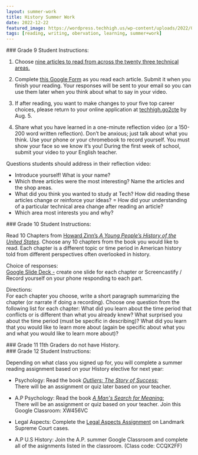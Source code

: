 ```yaml
---
layout: summer-work
title: History Summer Work
date: 2022-12-22
featured_image: https://wordpress.techhigh.us/wp-content/uploads/2022/05/History1.jpg
tags: [reading, writing, obervation, learning, summer+work]
---
```


<div class="freshmen" markdown="1">
### Grade 9
Student Instructions:

1. Choose [nine articles to read from across the twenty three technical areas.](https://drive.google.com/file/d/1D7p13GYLbwqJJHlRAwUOWJEwKhy3gF_b/view)<br>

2. Complete [this Google Form](https://docs.google.com/forms/d/e/1FAIpQLSeD0fjB_20zFSM_vztZymCQtGi-rpVo_FBGtxEnrxcVCRZOEA/viewform?usp=sf_link) as you read each article. Submit it when you finish your reading. Your responses will be sent to your email so you can use them later when you think about what to say in your video.

3. If after reading, you want to make changes to your five top career choices, please return to your online application at [techhigh.go2cte](techhigh.go2cte) by Aug. 5.<br>

4. Share what you have learned in a one-minute reflection video (or a 150-200 word written reflection). Don’t be anxious; just talk about what you think. Use your phone or your chromebook to record yourself. You must show your face so we know it’s you! During the first week of school, submit your video to your English teacher. 

Questions students should address in their reflection video:
- Introduce yourself! What is your name?
- Which three articles were the most interesting? Name the articles and the shop areas.
- What did you think you wanted to study at Tech? How did reading these articles change or reinforce your ideas?
= How did your understanding of a particular technical area change after reading an article?
- Which area most interests you and why?
</div>

<div class="sophomores" markdown="1">
### Grade 10
Student Instructions:

Read 10 Chapters from [Howard Zinn’s <i>A Young People’s History of the United States</i>](https://drive.google.com/open?id=1xbmCl5lGoeU6YLmhtyC2bQzol3O7z3hH).
Choose any 10 chapters from the book you would like to read. Each chapter is a different topic or time period in American history told from different perspectives often overlooked in history.

Choice of responses:  
[Google Slide Deck -](https://docs.google.com/presentation/d/1jcv0f68bFe8CgGc3cusulWIbWn73_xLecrMr9IIyBms/edit#slide=id.g11a10adecac_0_88) create one slide for each chapter or
Screencastify / Record yourself on your phone responding to each part.

Directions: <br> For each chapter you choose, write a short paragraph summarizing the chapter (or narrate if doing a recording). Choose one question from the following list for each chapter:
What did you learn about the time period that conflicts or is different than what you already knew?
What surprised you about the time period (must be specific in describing)?
What did you learn that you would like to learn more about (again be specific about what you and what you would like to learn more about)?
</div>

<div class="juniors" markdown="1">
### Grade 11
11th Graders do not have History.
</div>

<div class="seniors" markdown="1">
### Grade 12
Student Instructions:

Depending on what class you signed up for, you will complete a summer reading assignment based on your History elective for next year: 

- Psychology: Read the book [<i>Outliers: The Story of Success:</i>](https://drive.google.com/file/d/11ZZZtwf45D1Dcf8i7LNkEDKXn3-ikR2D/view?usp=share_link)<br>There will be an assignment or quiz later based on your teacher.

- A.P Psychology: Read the book [<i>A Man's Search for Meaning:</i>](https://drive.google.com/file/d/1_z9-93fw1Zx-Jv7hrzY9VCYbmtM-2jhM/view?usp=share_link)<br>There will be an assignment or quiz based on your teacher. Join this Google Classroom: XW456VC

- Legal Aspects: Complete the [Legal Aspects Assignment](https://docs.google.com/document/d/1i-eIZfHx8_xGjqBV0axbHR85VbornLFA3EuXQ3Nsda8/edit?usp=sharing) on Landmark Supreme Court cases.

- A.P U.S History: Join the A.P. summer Google Classroom and complete all of the asignments listed in the classroom. (Class code: CCQX2FF)
<br>
</div>